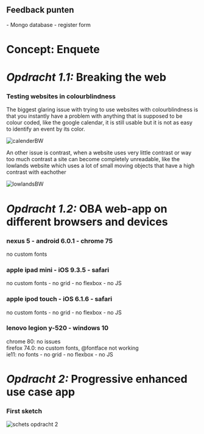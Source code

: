 <h2>Feedback punten</h2>
 - Mongo database
 - register form

<h1>Concept: Enquete</h1>

<h1><em>Opdracht 1.1: </em>Breaking the web</h1>

<h3>Testing websites in colourblindness</h3>
The biggest glaring issue with trying to use websites with colourblindness is that you instantly have a problem with anything that is supposed to be colour coded, like the google calendar, it is still usable but it is not as easy to identify an event by its color.

![calenderBW](https://user-images.githubusercontent.com/43644032/77066139-e8f33600-69e2-11ea-86c0-3bf89dc9583c.PNG)

An other issue is contrast, when a website uses very little contrast or way too much contrast a site can become completely unreadable, like the lowlands website which uses a lot of small moving objects that have a high contrast with eachother

![lowlandsBW](https://user-images.githubusercontent.com/43644032/77066537-a4b46580-69e3-11ea-9caf-912c1cc2b636.PNG)

<h1><em>Opdracht 1.2: </em>OBA web-app on different browsers and devices</h1>

<h3>nexus 5 - android 6.0.1 - chrome 75</h3>
no custom fonts

<h3>apple ipad mini - iOS 9.3.5 - safari</h3>
no custom fonts - no grid - no flexbox - no JS
 
<h3>apple ipod touch - iOS 6.1.6 - safari</h3>
no custom fonts - no grid - no flexbox - no JS

<h3>lenovo legion y-520 - windows 10</h3>
chrome 80: no issues<br />
firefox 74.0: no custom fonts, @fontface not working<br />
ie11: no fonts - no grid - no flexbox - no JS<br />

<h1><em>Opdracht 2: </em>Progressive enhanced use case app</h1>

<h3>First sketch</h3>

![schets opdracht 2](https://user-images.githubusercontent.com/43644032/77063908-c52df100-69de-11ea-82ce-8f09389a8d73.jpg)
